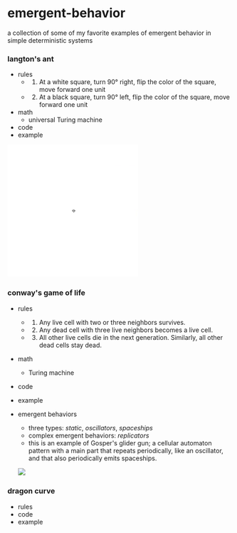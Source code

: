 # emergent-behavior

a collection of some of my favorite examples of emergent behavior in simple deterministic systems

### langton's ant
* rules
  * 1. At a white square, turn 90° right, flip the color of the square, move forward one unit
  * 2. At a black square, turn 90° left, flip the color of the square, move forward one unit
* math
  * universal Turing machine
* code
* example

![](https://github.com/nickmmark/emergent-behavior/blob/master/Langtons_Ant/langton_ant_animated.gif)


### conway's game of life
* rules
  * 1. Any live cell with two or three neighbors survives.
  * 2. Any dead cell with three live neighbors becomes a live cell.
  * 3. All other live cells die in the next generation. Similarly, all other dead cells stay dead.
* math
  * Turing machine
* code
* example
* emergent behaviors
  * three types: *static*, *oscillators*, *spaceships*
  * complex emergent behaviors: *replicators*
  * this is an example of Gosper's glider gun; a cellular automaton pattern with a main part that repeats periodically, like an oscillator, and that also periodically emits spaceships.
  
  ![](https://upload.wikimedia.org/wikipedia/commons/e/e5/Gospers_glider_gun.gif)


### dragon curve
* rules
* code
* example


